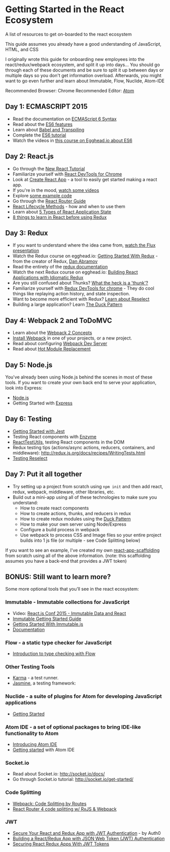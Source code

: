 # Getting Started in the React Ecosystem
A list of resources to get on-boarded to the react ecosystem

This guide assumes you already have a good understanding of JavaScript, HTML, and CSS

I originally wrote this guide for onboarding new employees into the react/redux/webpack ecosystem, and split it up into days... You should go through each of these documents and be sure to split it up between days or multiple days so you don't get information overload. Afterwards, you might want to go even further and learn about Immutable, Flow, Nuclide, Atom-IDE

Recommended Browser: Chrome
Recommended Editor: [Atom](https://atom.io/)


## Day 1: ECMASCRIPT 2015
- Read the documentation on [ECMAScript 6 Syntax](http://babeljs.io/docs/learn-es2015/)
- Read about the [ES6 features](https://github.com/lukehoban/es6features#readme)
- Learn about [Babel and Transpiling](https://kleopetrov.me/2016/03/18/everything-about-babel/)
- Complete the [ES6 tutorial](http://ccoenraets.github.io/es6-tutorial/)
- Watch the videos in [this course on Egghead.io about ES6](https://egghead.io/series/learn-es6-ecmascript-2015)

## Day 2: React.js
- Go through the [New React Tutorial](https://facebook.github.io/react/tutorial/tutorial.html)
- Familiarize yourself with [React DevTools for Chrome](https://github.com/facebook/react-devtools#react-developer-tools-)
- Look at [Create React App](https://github.com/facebookincubator/create-react-app) - a tool to easily get started making a react app.
- If you're in the mood, [watch some videos](https://facebook.github.io/react/community/videos.html)
- Explore [some example code](https://github.com/facebook/react/wiki/Examples)
- Go through the [React Router Guide](https://reacttraining.com/react-router/web/guides/quick-start)
- [React Lifecycle Methods](https://engineering.musefind.com/react-lifecycle-methods-how-and-when-to-use-them-2111a1b692b1) - how and when to use them
- Learn about [5 Types of React Application State](http://jamesknelson.com/5-types-react-application-state/)
- [8 things to learn in React before using Redux](https://www.robinwieruch.de/learn-react-before-using-redux/)

## Day 3: Redux
- If you want to understand where the idea came from, [watch the Flux presentation](https://www.youtube.com/watch?v=nYkdrAPrdcw)
- Watch the Redux course on egghead.io: [Getting Started With Redux](https://egghead.io/series/getting-started-with-redux) - from the creator of Redux, [Dan Abramov](https://twitter.com/dan_abramov)
- Read the entirety of the [redux documentation](http://redux.js.org/docs/introduction/index.html)
- Watch the next Redux course on egghead.io: [Building React Applications with Idiomatic Redux](https://egghead.io/courses/building-react-applications-with-idiomatic-redux)
- Are you still confused about Thunks? [What the heck is a 'thunk'?](https://daveceddia.com/what-is-a-thunk/)
- Familiarize yourself with [Redux DevTools for chrome](https://github.com/zalmoxisus/redux-devtools-extension) - They do cool things like replaying action history, and state inspection.
- Want to become more efficient with Redux? [Learn about Reselect](https://github.com/reactjs/reselect#reselect)
- Building a large application? Learn [The Duck Pattern](https://github.com/erikras/ducks-modular-redux#ducks-redux-reducer-bundles)

## Day 4: Webpack 2 and ToDoMVC
- Learn about the [Webpack 2 Concepts](https://webpack.js.org/concepts/) 
- [Install Webpack](https://webpack.js.org/guides/installation/) in one of your projects, or a new project.
- Read about configuring [Webpack Dev Server](https://webpack.js.org/configuration/dev-server/)
- Read about [Hot Module Replacement](https://webpack.js.org/guides/hot-module-replacement/)

## Day 5: Node.js
You've already been using Node.js behind the scenes in most of these tools. If you want to create your own back end to serve your application, look into Express:
- [Node.js](https://nodejs.org/en/docs/)
- Getting Started with [Express](http://expressjs.com/en/starter/installing.html)

## Day 6: Testing
- [Getting Started with Jest](https://facebook.github.io/jest/docs/en/getting-started.html)
- Testing React components with [Enzyme](https://github.com/airbnb/enzyme#enzyme)
- [ReactTestUtils](https://facebook.github.io/react/docs/test-utils.html), testing React components in the DOM
- Redux testing tips (actions/async actions, reducers, containers, and middleware): http://redux.js.org/docs/recipes/WritingTests.html 
- [Testing Reselect](https://github.com/reactjs/reselect#q-how-do-i-test-a-selector)

## Day 7: Put it all together
- Try setting up a project from scratch using `npm init` and then add react, redux, webpack, middleware, other libraries, etc.
- Build out a mini-app using all of these technologies to make sure you understand:
  - How to create react components
  - How to create actions, thunks, and reducers in redux
  - How to create redux modules using the [Duck Pattern](https://github.com/erikras/ducks-modular-redux#ducks-redux-reducer-bundles)
  - How to make your own server using Node/Express
  - Configure a build process in webpack
  - Use webpack to process CSS and Image files so your entire project builds into 1 js file (or multiple - see Code Splitting below)
  
If you want to see an example, I've created my own [react-app-scaffolding](https://github.com/malechite/react-app-scaffolding) from scratch using all of the above information. (note: this scaffolding assumes you have a back-end that provides a JWT token)


## BONUS: Still want to learn more?
Some more optional tools that you’ll see in the react ecosystem:
### Immutable - Immutable collections for JavaScript
- Video: [React.js Conf 2015 - Immutable Data and React](https://www.youtube.com/watch?v=I7IdS-PbEgI)
- [Immutable Getting Started Guide](https://facebook.github.io/immutable-js/)
- [Getting Started With Immutable.js](https://gist.github.com/trobertsonsf/18e2a2906e3221b6c085)
- [Documentation](https://facebook.github.io/immutable-js/)
### Flow - a static type checker for JavaScript
- [Introduction to type checking with Flow](https://flowtype.org/docs/getting-started.html#_)
### Other Testing Tools
- [Karma](https://karma-runner.github.io/0.13/index.html) - a test runner.
- [Jasmine](http://jasmine.github.io/2.3/introduction.html), a testing framework:
### Nuclide - a suite of plugins for Atom for developing JavaScript applications
- [Getting Started](https://nuclide.io/docs/quick-start/getting-started/)
### Atom IDE - a set of optional packages to bring IDE-like functionality to Atom
- [Introducing Atom IDE](http://blog.atom.io/2017/09/12/announcing-atom-ide.html)
- [Getting started](https://ide.atom.io/) with Atom IDE
### Socket.io
- Read about Socket.io: http://socket.io/docs/
- Go through Socket.io tutorial: http://socket.io/get-started/

### Code Splitting
- [Webpack: Code Splitting by Routes](https://medium.com/@puppybits/webpack-code-splitting-by-routes-92f96cf733f2)
- [React Router 4 code splitting w/ RxJS & Webpack](https://medium.com/@luigiplr/react-redux-react-router-4-code-splitting-w-rxjs-webpack-32eabedf0e9)

### JWT
- [Secure Your React and Redux App with JWT Authentication](https://auth0.com/blog/secure-your-react-and-redux-app-with-jwt-authentication/) - by Auth0
- [Building a React/Redux App with JSON Web Token (JWT) Authentication](http://blog.slatepeak.com/build-a-react-redux-app-with-json-web-token-jwt-authentication/)
- [Securing React Redux Apps With JWT Tokens](https://medium.com/@rajaraodv/securing-react-redux-apps-with-jwt-tokens-fcfe81356ea0)






